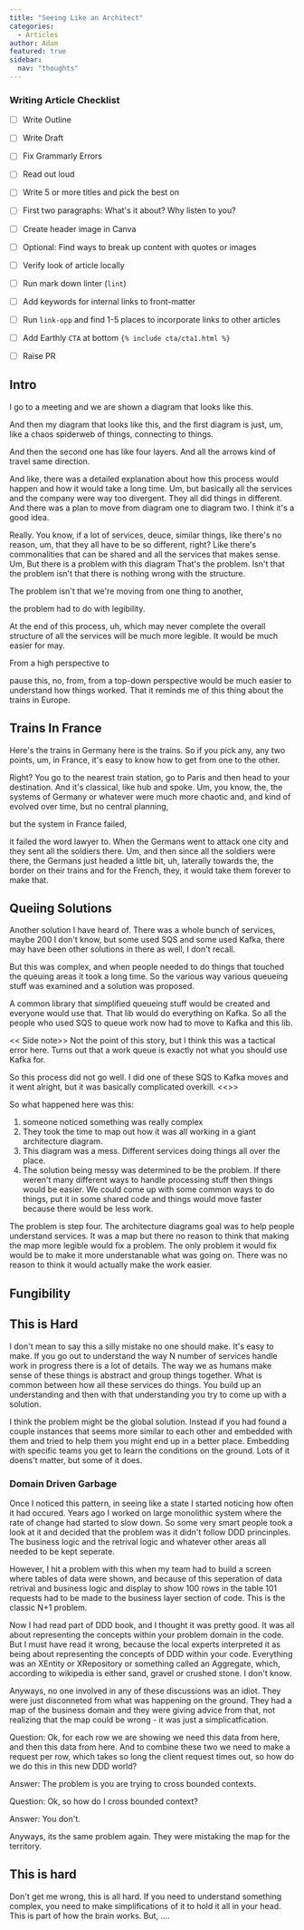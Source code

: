 ```yaml
---
title: "Seeing Like an Architect"
categories:
  - Articles
author: Adam
featured: true
sidebar:
  nav: "thoughts"
---
```

### Writing Article Checklist

- [ ] Write Outline
- [ ] Write Draft
- [ ] Fix Grammarly Errors
- [ ] Read out loud
- [ ] Write 5 or more titles and pick the best on
- [ ] First two paragraphs: What's it about? Why listen to you?
- [ ] Create header image in Canva
- [ ] Optional: Find ways to break up content with quotes or images
- [ ] Verify look of article locally
- [ ] Run mark down linter (`lint`)
- [ ] Add keywords for internal links to front-matter
- [ ] Run `link-opp` and find 1-5 places to incorporate links to other articles
- [ ] Add Earthly `CTA` at bottom `{% include cta/cta1.html %}`
- [ ] Raise PR


## Intro

I go to a meeting and we are shown a diagram that looks like this.

And then my diagram that looks like this, and the first diagram is just, um, like a chaos spiderweb of things, connecting to things.

And then the second one has like four layers. And all the arrows kind of travel same direction.

And like, there was a detailed explanation about how this process would happen and how it would take a long time. Um, but basically all the services and the company were way too divergent. They all did things in different. And there was a plan to move from diagram one to diagram two. I think it's a good idea.

Really. You know, if a lot of services, deuce, similar things, like there's no reason, um, that they all have to be so different, right? Like there's commonalities that can be shared and all the services that makes sense. Um, But there is a problem with this diagram
That's the problem. Isn't that the problem isn't that there is nothing wrong with the structure.

The problem isn't that we're moving from one thing to another,

the problem had to do with legibility.

At the end of this process, uh, which may never complete the overall structure of all the services will be much more legible. It would be much easier for may.

From a high perspective to

pause this, no, from, from a top-down perspective would be much easier to understand how things worked. That it reminds me of this thing about the trains in Europe.

## Trains In France

Here's the trains in Germany here is the trains. So if you pick any, any two points, um, in France, it's easy to know how to get from one to the other.

Right? You go to the nearest train station, go to Paris and then head to your destination. And it's classical, like hub and spoke. Um, you know, the, the systems of Germany or whatever were much more chaotic and, and kind of evolved over time, but no central planning,

but the system in France failed,

it failed the word lawyer to. When the Germans went to attack one city and they sent all the soldiers there. Um, and then since all the soldiers were there, the Germans just headed a little bit, uh, laterally towards the, the border on their trains and for the French, they, it would take them forever to make that.

## Queiing Solutions

Another solution I have heard of. There was a whole bunch of services, maybe 200 I don't know, but some used SQS and some used Kafka, there may have been other solutions in there as well, I don't recall.

But this was complex, and when people needed to do things that touched the queuing areas it took a long time. So the various way various queueing stuff was examined and a solution was proposed.

A common library that simplified queueing stuff would be created and everyone would use that. That lib would do everything on Kafka. So all the people who used SQS to queue work now had to move to Kafka and this lib.  

<< Side note>>
Not the point of this story, but I think this was a tactical error here. Turns out that a work queue is exactly not what you should use Kafka for.

So this process did not go well. I did one of these SQS to Kafka moves and it went alright, but it was basically complicated overkill.
<<>>

So what happened here was this:

1) someone noticed something was really complex
2) They took the time to map out how it was all working in a giant architecture diagram.
3) This diagram was a mess. Different services doing things all over the place.
4) The solution being messy was determined to be the problem.
   If there weren't many different ways to handle processing stuff then things would be easier. We could come up with some common ways to do things, put it in some shared code and things would move faster because there would be less work.

The problem is step four. The architecture diagrams goal was to help people understand services. It was a map but there no reason to think that making the map more legible would fix a problem. The only problem it would fix would be to make it more understanable what was going on. There was no reason to think it would actually make the work easier.

## Fungibility

## This is Hard

I don't mean to say this a silly mistake no one should make. It's easy to make. If you go out to understand the way N number of services handle work in progress there is a lot of details. The way we as humans make sense of these things is abstract and group things together. What is common between how all these services do things. You build up an understanding and then with that understanding you try to come up with a solution.

I think the problem might be the global solution. Instead if you had found a couple instances that seems more similar to each other and embedded with them and tried to help them you might end up in a better place. Embedding with specific teams you get to learn the conditions on the ground. Lots of it doens't matter, but some of it does.

### Domain Driven Garbage

Once I noticed this pattern, in seeing like a state I started noticing how often it had occured. Years ago I worked on large monolithic system where the rate of change had started to slow down. So some very smart people took a look at it and decided that the problem was it didn't follow DDD princinples. The business logic and the retrival logic and whatever other areas all needed to be kept seperate.

However, I hit a problem with this when my team had to build a screen where tables of data were shown, and because of this seperation of data retrival and business logic and display to show 100 rows in the table 101 requests had to be made to the business layer section of code. This is the classic N+1 problem.

Now I had read part of DDD book, and I thought it was pretty good. It was all about representing the concepts within your problem domain in the code. But I must have read it wrong, because the local experts interpreted it as being about representing the concepts of DDD within your code. Everything was an XEntity or XRepository or something called an Aggregate, which, according to wikipedia is either sand, gravel or crushed stone. I don't know.

Anyways, no one involved in any of these discussions was an idiot. They were just disconneted from what was happening on the ground. They had a map of the business domain and they were giving advice from that, not realizing that the map could be wrong - it was just a simplicatfication.

Question: Ok, for each row we are showing we need this data from here, and then this data from here. And to combine these two we need to make a request per row, which takes so long the client request times out, so how do we do this in this new DDD world?

Answer: The problem is you are trying to cross bounded contexts.

Question: Ok, so how do I cross bounded context?

Answer: You don't.

Anyways, its the same problem again. They were mistaking the map for the territory.

## This is hard

Don't get me wrong, this is all hard. If you need to understand something complex, you need to make simplifications of it to hold it all in your head. This is part of how the brain works. But, ....
